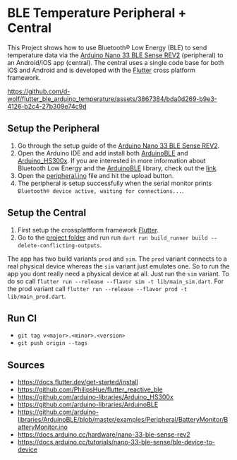 # BLE Temperature Peripheral + Central

This Project shows how to use  Bluetooth® Low Energy (BLE) to send temperature data via the [Arduino Nano 33 BLE Sense REV2](https://store.arduino.cc/products/nano-33-ble-sense-rev2) (peripheral) to an Android/iOS app (central). The central uses a single code base for both iOS and Android and is developed with the [Flutter](https://flutter.dev/) cross platform framework.



https://github.com/d-wolf/flutter_ble_arduino_temperature/assets/3867384/bda0d269-b9e3-4126-b2c4-27b309e74c9d



## Setup the Peripheral
1. Go through the setup guide of the [Arduino Nano 33 BLE Sense REV2](https://docs.arduino.cc/hardware/nano-33-ble-sense-rev2).
2. Open the Arduino IDE and add install both [ArduinoBLE](https://www.arduino.cc/reference/en/libraries/arduinoble/) and [Arduino_HS300x](https://github.com/arduino-libraries/Arduino_HS300x). If you are interested in more information about Bluetooth Low Energy and the [ArduinoBLE](https://www.arduino.cc/reference/en/libraries/arduinoble/) library, check out the [link](https://docs.arduino.cc/tutorials/nano-33-ble-sense/ble-device-to-device).
3. Open the [peripheral.ino](peripheral/peripheral.ino) file and hit the upload button.
4. The peripheral is setup successfully when the serial monitor prints `Bluetooth® device active, waiting for connections...`.

## Setup the Central
1. First setup the crossplattform framework [Flutter](https://docs.flutter.dev/get-started/install).
2. Go to the [project folder](central/ble_temperature/) and run run `dart run build_runner build --delete-conflicting-outputs`. 

The app has two build variants `prod` and `sim`. The `prod` variant connects to a real physical device whereas the `sim` variant just emulates one. So to run the app you dont really need a physical device at all. Just run the `sim` variant. To do so call `flutter run --release --flavor sim -t lib/main_sim.dart`. For the prod variant call `flutter run --release --flavor prod -t lib/main_prod.dart`.

## Run CI
* `git tag v<major>.<minor>.<version>`
* `git push origin --tags`

## Sources
* https://docs.flutter.dev/get-started/install
* https://github.com/PhilipsHue/flutter_reactive_ble
* https://github.com/arduino-libraries/Arduino_HS300x
* https://github.com/arduino-libraries/ArduinoBLE
* https://github.com/arduino-libraries/ArduinoBLE/blob/master/examples/Peripheral/BatteryMonitor/BatteryMonitor.ino
* https://docs.arduino.cc/hardware/nano-33-ble-sense-rev2
* https://docs.arduino.cc/tutorials/nano-33-ble-sense/ble-device-to-device
